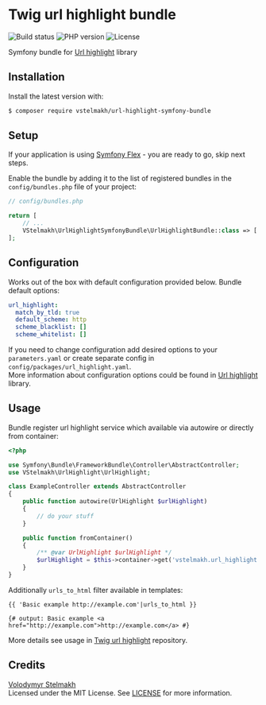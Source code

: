 # Twig url highlight bundle
![Build status](https://github.com/vstelmakh/url-highlight-symfony-bundle/workflows/build/badge.svg?branch=master)
![PHP version](https://img.shields.io/packagist/php-v/vstelmakh/url-highlight-symfony-bundle)
![License](https://img.shields.io/github/license/vstelmakh/url-highlight-symfony-bundle)

Symfony bundle for [Url highlight](https://github.com/vstelmakh/url-highlight) library  

## Installation
Install the latest version with:  
```bash
$ composer require vstelmakh/url-highlight-symfony-bundle
```

## Setup
If your application is using [Symfony Flex](https://symfony.com/doc/current/setup/flex.html) - you are ready to go, skip next steps.

Enable the bundle by adding it to the list of registered bundles
in the `config/bundles.php` file of your project:

```php
// config/bundles.php

return [
    // ...
    VStelmakh\UrlHighlightSymfonyBundle\UrlHighlightBundle::class => ['all' => true],
];
```

## Configuration
Works out of the box with default configuration provided below. Bundle default options:  
```yaml
url_highlight:
  match_by_tld: true
  default_scheme: http
  scheme_blacklist: []
  scheme_whitelist: []
```
If you need to change configuration add desired options to your `parameters.yaml` or create separate config in `config/packages/url_highlight.yaml`.  
More information about configuration options could be found in [Url highlight](https://github.com/vstelmakh/url-highlight#configuration) library.  

## Usage
Bundle register url highlight service which available via autowire or directly from container:  
```php
<?php

use Symfony\Bundle\FrameworkBundle\Controller\AbstractController;
use VStelmakh\UrlHighlight\UrlHighlight;

class ExampleController extends AbstractController
{
    public function autowire(UrlHighlight $urlHighlight)
    {
        // do your stuff
    }

    public function fromContainer()
    {
        /** @var UrlHighlight $urlHighlight */
        $urlHighlight = $this->container->get('vstelmakh.url_highlight');
    }
}
```

Additionally `urls_to_html` filter available in templates:  
```twig
{{ 'Basic example http://example.com'|urls_to_html }}

{# output: Basic example <a href="http://example.com">http://example.com</a> #}
```

More details see usage in [Twig url highlight](https://github.com/vstelmakh/url-highlight-twig-extension#usage) repository.

## Credits
[Volodymyr Stelmakh](https://github.com/vstelmakh)  
Licensed under the MIT License. See [LICENSE](LICENSE) for more information.  
